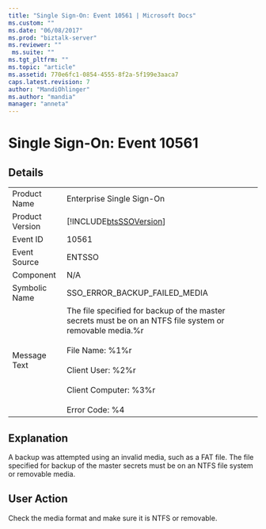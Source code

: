 ```yaml
---
title: "Single Sign-On: Event 10561 | Microsoft Docs"
ms.custom: ""
ms.date: "06/08/2017"
ms.prod: "biztalk-server"
ms.reviewer: ""
 ms.suite: ""
ms.tgt_pltfrm: ""
ms.topic: "article"
ms.assetid: 770e6fc1-0854-4555-8f2a-5f199e3aaca7
caps.latest.revision: 7
author: "MandiOhlinger"
ms.author: "mandia"
manager: "anneta"
---
```

# Single Sign-On: Event 10561
## Details  
  
|||  
|-|-|  
|Product Name|Enterprise Single Sign-On|  
|Product Version|[!INCLUDE[btsSSOVersion](../includes/btsssoversion-md.md)]|  
|Event ID|10561|  
|Event Source|ENTSSO|  
|Component|N/A|  
|Symbolic Name|SSO_ERROR_BACKUP_FAILED_MEDIA|  
|Message Text|The file specified for backup of the master secrets must be on an NTFS file system or removable media.%r<br /><br /> File Name: %1%r<br /><br /> Client User: %2%r<br /><br /> Client Computer: %3%r<br /><br /> Error Code: %4|  
  
## Explanation  
 A backup was attempted using an invalid media, such as a FAT file. The file specified for backup of the master secrets must be on an NTFS file system or removable media.  
  
## User Action  
 Check the media format and make sure it is NTFS or removable.